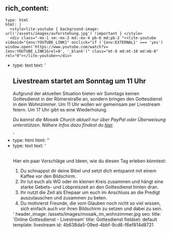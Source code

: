 rich_content:
  -
    type: html
    html: |
      <style>lite-youtube { background-image: url('/assets/images/auferstehung.jpg') !important } </style>
      <div class="-mx-1 sm:-mx-2 md:-mx-4 pb-6 md:pb-2 "><lite-youtube videoid="{env:YOUTUBE_LINK}" onclick="if ('{env:EXTERNAL}' === 'yes') window.open('https://www.youtube.com/watch?v={env:YOUTUBE_LINK}&rel=0', '_blank')" class="mt-8 md:mt-10 md:mb-8" rel="0"></lite-youtube></div>
  -
    type: text
    text: '<h2>Livestream startet am Sonntag um 11 Uhr</h2><p>Aufgrund der aktuellen Situation bieten wir Sonntags keinen Gottesdienst in der Römerstraße an, sondern bringen den Gottesdienst in dein Wohnzimmer. Um 11 Uhr wollen wir gemeinsam per Livestream feiern. Um 17 Uhr gibt es eine Wiederholung.</p><p><em>Du kannst die Mosaik Church aktuell nur über PayPal oder Überweisung unterstützen. Nähere Infos dazu findest du&nbsp;<a href="/geben">hier</a>.<br></em></p>'
  -
    type: html
    html: '<!--div class="flex mt-3"><a href="https://us02web.zoom.us/j/86589863862" target="_blank" class="no-underline text-blue-100 mt-2 md:mt-0 w-auto p-2 border border-blue-600 flex rounded items-center flex-shrink hover:bg-blue-900 active:opacity-75 active:bg-blue-800"> <div class="leading-tight text-xs"> <div class="font-bold tracking-wide">Zoom-Hangout</div> <span>um 12:30 Uhr</span> </div></a></div-->'
  -
    type: text
    text: '<p><br>Hier ein paar Vorschläge und Ideen, wie du diesen Tag erleben könntest:<br></p><ol><li>Du schnappst dir deine Bibel und setzt dich entspannt mit einem Kaffee vor den Bildschirm.</li><li>Ihr tut euch als WG oder im kleinen Kreis zusammen und hängt eine starke Gebets- und Lobpreiszeit an den Gottesdienst hinten dran.</li><li>Ihr nutzt die Zeit als Ehepaar um euch im Anschluss an die Predigt auszutauschen und zusammen zu beten.</li><li>Du motivierst Freunde, die vom Glauben noch nicht so viel wissen, sich einfach auch vor ihren Bildschirm zu setzen und dabei zu sein.</li></ol>'
header_image: /assets/images/mosaik_im_wohnzimmer.jpg
seo:
  title: 'Online Gottesdienst - Livestream'
title: Gottesdienst
fieldset: default
template: livestream
id: 4b638da5-09ed-4bbf-9cd6-f6ef814d8721

